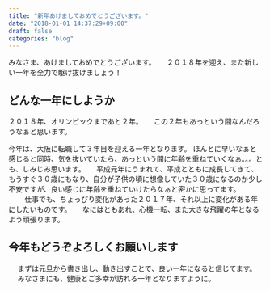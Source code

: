 ```yaml
---
title: "新年あけましておめでとうございます。"
date: "2018-01-01 14:37:29+09:00"
draft: false
categories: "blog"
---
```

みなさま、あけましておめでとうございます。
　
２０１８年を迎え、また新しい一年を全力で駆け抜けましょう！
　
## どんな一年にしようか

２０１８年、オリンピックまであと２年。
　
この２年もあっという間なんだろうなぁと思います。　　

今年は、大阪に転職して３年目を迎える一年となります。
ほんとに早いなぁと感じると同時、気を抜いていたら、あっという間に年齢を重ねていくなぁ。。。とも、しみじみ思います。
　
平成元年にうまれて、平成とともに成長してきて、もうすぐ３０歳にもなり、自分が子供の頃に想像していた３０歳になるのか少し不安ですが、良い感じに年齢を重ねていけたらなぁと密かに思ってます。
　　
仕事でも、ちょっぴり変化があった２０１７年、それ以上に変化がある年にしたいものです。
　
なにはともあれ、心機一転、また大きな飛躍の年となるよう頑張ります。
　
## 今年もどうぞよろしくお願いします
　
まずは元旦から書き出し、動き出すことで、良い一年になると信じてます。
　
みなさまにも、健康とご多幸が訪れる一年となりますように。
　